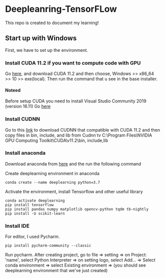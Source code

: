 # Deepleanring-TensorFLow
This repo is created to document my learning!
## Start up with Windows
First, we have to set up the environment.


### Install CUDA 11.2 if you want to compute code with GPU
Go [here](https://developer.nvidia.com/cuda-downloads), and download CUDA 11.2 and then choose, Windows >> x86_64 >> 10 >> exe(local). Then run the command that u see in the base installer.
#### Noteed 
Before setup CUDA you need to install Visual Studio Community 2019 (version 16.11) Go [here](https://my.visualstudio.com/Downloads?q=visual%20studio%202019&wt.mc_id=o~msft~vscom~older-downloads)
### Install CUDNN
Go to this [link](https://developer.nvidia.com/cudnn) to download CUDNN that compatible with CUDA 11.2 and then copy files in bin, include, and lib from Cudnn tv C:\Program Files\NVIDIA GPU Computing Toolkit\CUDA\v11.2\bin, include,lib

### Install anaconda
Download anaconda from [here](https://www.anaconda.com/products/distribution) and the run the following command

Create deeplearning environment in anaconda
```
conda create --name deeplearning python=3.7
```
Activate the environment, install Tensorflow and other useful library
```
conda activate deeplearning
pip install tensorflow
pip install pandas numpy matplotlib opencv-python tqdm tb-nightly
pip install -U scikit-learn
```
### Install IDE
For editor, I used Pycharm.
```
pip install pycharm-community --classic
```
Run pycharm. After creating project, go to file => setting => on Project: 'name', select Python Interpreter => on setting logo, select Add... => Select conda environment => select Existing environment => (you should see deeplearning environment that we've just created)

